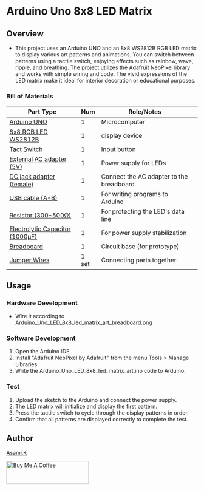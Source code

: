 # Arduino Uno 8x8 LED Matrix

## Overview

- This project uses an Arduino UNO and an 8x8 WS2812B RGB LED matrix to display various art patterns and animations. You can switch between patterns using a tactile switch, enjoying effects such as rainbow, wave, ripple, and breathing. The project utilizes the Adafruit NeoPixel library and works with simple wiring and code. The vivid expressions of the LED matrix make it ideal for interior decoration or educational purposes.


### Bill of Materials

| Part Type                                                  | Num   | Role/Notes                         |     |
| ---------------------------------------------------------- | ----- | ---------------------------------- | --- |
| [Arduino UNO](https://amzn.to/44nRXEA)                     | 1     | Microcomputer                      |     |
| [8x8 RGB LED WS2812B](https://amzn.to/44cSo3p)             | 1     | display device                     |     |
| [Tact Switch](https://amzn.to/3T0gNUF)                     | 1     | Input button                       |     |
| [External AC adapter (5V)](https://amzn.to/4jZEIyu)        | 1     | Power supply for LEDs              |     |
| [DC jack adapter (female)](https://amzn.to/3IdZI7k)        | 1     | Connect the AC adapter to the breadboard |     |
| [USB cable (A-B)](https://amzn.to/407P2xg)                 | 1     | For writing programs to Arduino    |     |
| [Resistor (300-500Ω)](https://amzn.to/4kMejW2)             | 1     | For protecting the LED's data line |     |
| [Electrolytic Capacitor (1000µF)](https://amzn.to/45ZOWLQ) | 1     | For power supply stabilization     | 
| [Breadboard](https://amzn.to/40bMzlk)                      | 1     | Circuit base (for prototype)       |     |
| [Jumper Wires](https://amzn.to/45voWYC)                    | 1 set | Connecting parts together          |     |

<!-- ## Requirement -->

## Usage

### Hardware Development

-  Wire it according to [Arduino_Uno_LED_8x8_led_matrix_art_breadboard.png](https://github.com/asamiile/diy-electronics/blob/main/Arduino_Uno_8x8_led_matrix/diagrams/Fritzing/Arduino_Uno_LED_8x8_led_matrix_art_bb.png)

### Software Development

1. Open the Arduino IDE.
2. Install "Adafruit NeoPixel by Adafruit" from the menu Tools > Manage Libraries.
3. Write the Arduino_Uno_LED_8x8_led_matrix_art.ino code to Arduino.

### Test

1. Upload the sketch to the Arduino and connect the power supply.
2. The LED matrix will initialize and display the first pattern.
3. Press the tactile switch to cycle through the display patterns in order.
4. Confirm that all patterns are displayed correctly to complete the test.


<!-- ## Features -->

<!-- ## Directory 

<!-- ## Reference -->


## Author

[Asami.K](https://asami.tokyo/)

<a href="https://www.buymeacoffee.com/asamiile" target="_blank"><img src="https://cdn.buymeacoffee.com/buttons/v2/default-yellow.png" alt="Buy Me A Coffee" style="height: 60px !important;width: 217px !important;" ></a>
